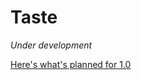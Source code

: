 # Taste

*Under development*

[Here's what's planned for 1.0](https://github.com/thektan/taste/milestone/2)